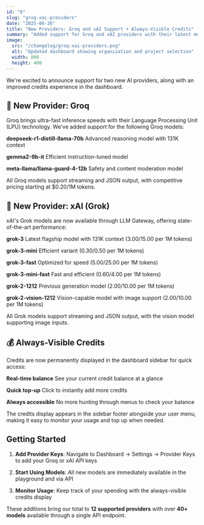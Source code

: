 ```yaml
---
id: "6"
slug: "groq-xai-providers"
date: "2025-06-26"
title: "New Providers: Groq and xAI Support + Always-Visible Credits"
summary: "Added support for Groq and xAI providers with their latest models, plus credits are now always visible in the sidebar for easy access."
image:
  src: "/changelog/groq-xai-providers.png"
  alt: "Updated dashboard showing organization and project selection"
  width: 800
  height: 400
---
```


We're excited to announce support for two new AI providers, along with an improved credits experience in the dashboard.

## 🚀 New Provider: Groq

Groq brings ultra-fast inference speeds with their Language Processing Unit (LPU) technology. We've added support for the following Groq models:

**deepseek-r1-distill-llama-70b** Advanced reasoning model with 131K context

**gemma2-9b-it** Efficient instruction-tuned model

**meta-llama/llama-guard-4-12b** Safety and content moderation model

All Groq models support streaming and JSON output, with competitive pricing starting at $0.20/1M tokens.

## 🤖 New Provider: xAI (Grok)

xAI's Grok models are now available through LLM Gateway, offering state-of-the-art performance:

**grok-3** Latest flagship model with 131K context ($3.00/$15.00 per 1M tokens)

**grok-3-mini** Efficient variant ($0.30/$0.50 per 1M tokens)

**grok-3-fast** Optimized for speed ($5.00/$25.00 per 1M tokens)

**grok-3-mini-fast** Fast and efficient ($0.60/$4.00 per 1M tokens)

**grok-2-1212** Previous generation model ($2.00/$10.00 per 1M tokens)

**grok-2-vision-1212** Vision-capable model with image support ($2.00/$10.00 per 1M tokens)

All Grok models support streaming and JSON output, with the vision model supporting image inputs.

## 💰 Always-Visible Credits

Credits are now permanently displayed in the dashboard sidebar for quick access:

**Real-time balance** See your current credit balance at a glance

**Quick top-up** Click to instantly add more credits

**Always accessible** No more hunting through menus to check your balance

The credits display appears in the sidebar footer alongside your user menu, making it easy to monitor your usage and top up when needed.

## Getting Started

1. **Add Provider Keys**: Navigate to Dashboard → Settings → Provider Keys to add your Groq or xAI API keys

2. **Start Using Models**: All new models are immediately available in the playground and via API

3. **Monitor Usage**: Keep track of your spending with the always-visible credits display

These additions bring our total to **12 supported providers** with over **40+ models** available through a single API endpoint.
